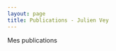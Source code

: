 ```yaml
---
layout: page
title: Publications - Julien Vey
---
```


<div class="container">
	Mes publications
</div>
